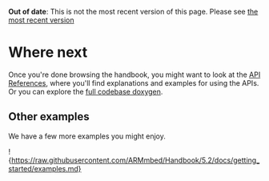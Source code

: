 <span class="warnings">**Out of date**: This is not the most recent version of this page. Please see [the most recent version](https://os.mbed.com/docs/latest/tutorials/index.html)</span>
# Where next

Once you're done browsing the handbook, you might want to look at the [API References](https://docs.mbed.com/docs/mbed-os-api-reference/), where you'll find explanations and examples for using the APIs. Or you can explore the [full codebase doxygen](https://docs.mbed.com/docs/mbed-os-api/en/mbed-os-5.2/api/index.html).

## Other examples

We have a few more examples you might enjoy.

!{https://raw.githubusercontent.com/ARMmbed/Handbook/5.2/docs/getting_started/examples.md}



